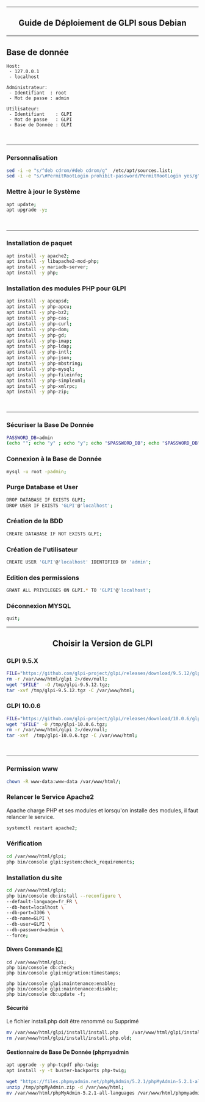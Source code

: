 ----------------------------------------------------------------------------------------------------------------------------------------------------------------------------------------------------
## <p align='center'> Guide de Déploiement de GLPI sous Debian </p>

----------------------------------------------------------------------------------------------------------------------------------------------------------------------------------------------------
## Base de donnée
```
Host:
 - 127.0.0.1
 - localhost

Administrateur:
 - Identifiant  : root
 - Mot de passe : admin

Utilisateur:
 - Identifiant    : GLPI
 - Mot de passe   : GLPI
 - Base de Donnée : GLPI
```
<br />

----------------------------------------------------------------------------------------------------------------------------------------------------------------------------------------------------
### Personnalisation
```bash
sed -i -e "s/^deb cdrom/#deb cdrom/g"  /etc/apt/sources.list;
sed -i -e "s/\#PermitRootLogin prohibit-password/PermitRootLogin yes/g" /etc/ssh/sshd_config; systemctl restart ssh;
```

### Mettre à jour le Système
```bash
apt update;
apt upgrade -y;
```
<br />

----------------------------------------------------------------------------------------------------------------------------------------------------------------------------------------------------
### Installation de paquet
```bash
apt install -y apache2;
apt install -y libapache2-mod-php;
apt install -y mariadb-server;
apt install -y php;
```

### Installation des modules PHP pour GLPI
```bash
apt install -y apcupsd;
apt install -y php-apcu;
apt install -y php-bz2;
apt install -y php-cas;
apt install -y php-curl;
apt install -y php-dom;
apt install -y php-gd;
apt install -y php-imap;
apt install -y php-ldap;
apt install -y php-intl;
apt install -y php-json;
apt install -y php-mbstring;
apt install -y php-mysql;
apt install -y php-fileinfo;
apt install -y php-simplexml;
apt install -y php-xmlrpc;
apt install -y php-zip;
```
<br />

----------------------------------------------------------------------------------------------------------------------------------------------------------------------------------------------------
### Sécuriser la Base De Donnée
```bash
PASSWORD_DB=admin
(echo ""; echo "y" ; echo "y"; echo "$PASSWORD_DB"; echo "$PASSWORD_DB"; echo "y"; echo "y"; echo "y"; echo "y") | mysql_secure_installation;
```

### Connexion à la Base de Donnée
```bash
mysql -u root -padmin;
```

### Purge Database et User
```bash
DROP DATABASE IF EXISTS GLPI;
DROP USER IF EXISTS 'GLPI'@'localhost';
```

### Création de la BDD
```bash
CREATE DATABASE IF NOT EXISTS GLPI;
```

### Création de l'utilisateur
```bash
CREATE USER 'GLPI'@'localhost' IDENTIFIED BY 'admin';
```

### Edition des permissions
```bash
GRANT ALL PRIVILEGES ON GLPI.* TO 'GLPI'@'localhost';
```

### Déconnexion MYSQL
```bash
quit;
```
<r />

----------------------------------------------------------------------------------------------------------------------------------------------------------------------------------------------------
## <p align='center'> Choisir la Version de GLPI </p>

### GLPI 9.5.X
```bash
FILE="https://github.com/glpi-project/glpi/releases/download/9.5.12/glpi-9.5.12.tgz"
rm -r /var/www/html/glpi 2>/dev/null;
wget "$FILE"  -O /tmp/glpi-9.5.12.tgz;
tar -xvf /tmp/glpi-9.5.12.tgz -C /var/www/html;
```

### GLPI 10.0.6
```bash
FILE="https://github.com/glpi-project/glpi/releases/download/10.0.6/glpi-10.0.6.tgz"
wget "$FILE" -O /tmp/glpi-10.0.6.tgz;
rm -r /var/www/html/glpi 2>/dev/null;
tar -xvf  /tmp/glpi-10.0.6.tgz -C /var/www/html;
```
<br />

----------------------------------------------------------------------------------------------------------------------------------------------------------------------------------------------------
### Permission www
```bash
chown -R www-data:www-data /var/www/html/;
```

### Relancer le Service Apache2
Apache charge PHP et ses modules et lorsqu'on installe des modules, il faut relancer le service.
```bash
systemctl restart apache2;
```

### Vérification
```bash
cd /var/www/html/glpi;
php bin/console glpi:system:check_requirements;
```

### Installation du site
```bash
cd /var/www/html/glpi;
php bin/console db:install --reconfigure \
--default-language=fr_FR \
--db-host=localhost \
--db-port=3306 \
--db-name=GLPI \
--db-user=GLPI \
--db-password=admin \
--force;
```

#### Divers Commande [ICI](https://glpi-install.readthedocs.io/fr/develop/command-line.html#cdline-install)
```
cd /var/www/html/glpi;
php bin/console db:check;
php bin/console glpi:migration:timestamps;

php bin/console glpi:maintenance:enable;
php bin/console glpi:maintenance:disable;
php bin/console db:update -f;
```


#### Sécurité
Le fichier install.php doit être renommé ou Supprimé
```bash
mv /var/www/html/glpi/install/install.php     /var/www/html/glpi/install/install.php.old;
rm /var/www/html/glpi/install/install.php.old;
```

#### Gestionnaire de Base De Donnée (phpmyadmin
```bash
apt upgrade -y php-tcpdf php-twig;
apt install -y -t buster-backports php-twig;

wget "https://files.phpmyadmin.net/phpMyAdmin/5.2.1/phpMyAdmin-5.2.1-all-languages.zip" -O  /tmp/phpMyAdmin.zip;
unzip /tmp/phpMyAdmin.zip -d /var/www/html;
mv /var/www/html/phpMyAdmin-5.2.1-all-languages /var/www/html/phpmyadmin;
```

